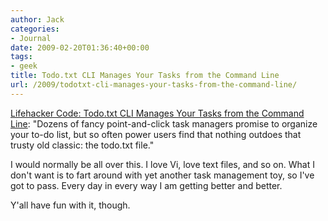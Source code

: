```yaml
---
author: Jack
categories:
- Journal
date: 2009-02-20T01:36:40+00:00
tags:
- geek
title: Todo.txt CLI Manages Your Tasks from the Command Line
url: /2009/todotxt-cli-manages-your-tasks-from-the-command-line/
---
```


[Lifehacker Code: Todo.txt CLI Manages Your Tasks from the Command Line][1]: "Dozens of fancy point-and-click task managers promise to organize your to-do list, but so often power users find that nothing outdoes that trusty old classic: the todo.txt file."

I would normally be all over this. I love Vi, love text files, and so on. What I don't want is to fart around with yet another task management toy, so I've got to pass. Every day in every way I am getting better and better.

Y'all have fun with it, though.

 [1]: http://lifehacker.com/5155450/todotxt-cli-manages-your-tasks-from-the-command-line